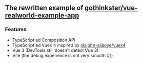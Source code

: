## The rewritten example of [gothinkster/vue-realworld-example-app](https://github.com/gothinkster/vue-realworld-example-app) 

### Features

* TypeScript'ed Composition API
* TypeScript'ed Vuex 4 inspired by [olajohn-ajiboye/vuex4](https://github.com/olajohn-ajiboye/vuex4)
* Vue 3 (DevTools still doesn't detect Vue 3)
* Vite (the debug experience is not very smooth 😕)
